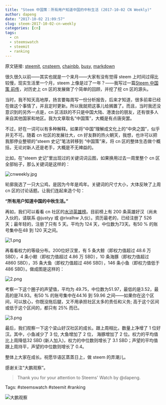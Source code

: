 ```yaml
---
title: "Steem 中国策：所有用户知道中国的中秋生活 (2017-10-02 CN Weekly)"
author: dapeng
date: "2017-10-02 21:09:57"
slug: steem-2017-10-02-cn-weekly
categories: [cn]
tags: 
  - cn
  - steemswatch
  - steemit
  - ranking
---
```


原文链接: [steemit](https://steemit.com/cn/@dapeng/steem-2017-10-02-cn-weekly), [cnsteem](https://cnsteem.com/cn/@dapeng/steem-2017-10-02-cn-weekly), [chainbb](https://chainbb.com/cn/@dapeng/steem-2017-10-02-cn-weekly), [busy](https://busy.org/cn/@dapeng/steem-2017-10-02-cn-weekly), [markdown](https://raw.githubusercontent.com/pzhaonet/steem_mirror/master/content/post/steem-2017-10-02-cn-weekly.md)

很久很久以前——其实也就是一个来月——大家有没有觉得 steem 上时间过得比较慢，现实生活里一个月，steem 上像是过了一年？——我写过一篇[Steem 中国策 前传](https://steemit.com/cn/@dapeng/steem-2016-07-2017-08-steem-s-watch-tcn0)，对历史上 cn 区的发展做了个简单的回顾，并挖了挖 cn 区的源头。


当时，我不知天高地厚，扬言要每周写一份分析报告，后来才知道，很多前辈已经在做这个事情了，并且定时更新。所以我就把这事儿给搁置了。而且，当时我还没意识到的另外一点是，cn 区活跃的不只是中国大陆、港澳台的朋友，还有很多人来自其他国家和地区。我为文章取名“中国策”，大概是有点唐突罢。


不过，好在一词可以有多种解释。如果将“中国”理解成文化上的“中央之国”，似乎并无不可。随着 cn 社区的发展壮大，cn 好友群的热火朝天，我想，也许可以把我那停业整顿的“steem 史记”笔法转移到 “中国策”来，将 cn 区的整体生态做个概括，无论对新人还是老手，大概是不无裨益的。


比如，在“steem 史记”里出现过的关键词词云图，如果换用过去一周里整个 cn 区全部帖子，那么关键词是这样的：


![cnweekly.jpg](https://steemitimages.com/DQmYq3NdTvhJdDSf5uY2jcnxH6i9ezebtMnJAFjScQatuTR/cnweekly.jpg)






轮廓我选了一只大公鸡，是因为今年是鸡年。关键词的尺寸大小，大体反映了上周 cn 区的讨论话题。让我们连起来造个句：


**“所有用户知道中国的中秋生活。”**


再如，我们可以看看 cn 社区的[水浒英雄榜](https://steemit.com/cn/@dapeng/6mnla8-steemit-cn)。目前榜上有 200 条英雄好汉（尚未入伙的，请联系 @justyy 或 @rivalhw 入伙）。资历最老的，已经注册了 526 天；最年轻的，注册了只有 5 天。平均为 124 天，中位数为73天。有50 % 的账号集中在48 到 120 天之间。


![1.png](https://steemitimages.com/DQmX6fAFGANMMn5PeH6z7w32PW4KagtADNFMApcVX2hdKSC/1.png)


再看看权力的等级分布。200位好汉里，有 5 条大鲸（即权力值超过 48.6 万 SBD），4 条小鲸（即权力值超过 4.86 万 SBD），10 条海豚（即权力值超过 4860 SBD），35 条大鱼（即权力值超过 486 SBD），146 条小鱼（即权力值低于 486 SBD）。做成图是这样的：


![2.png](https://steemitimages.com/DQmUQoEgTGXVQ7c3LKzbsT74PnJgESHEMTx654JvywEd7Cq/2.png)


考察一下这个圈子的声望值，平均为 49.75，中位数为51.97，最低的是3.52，最高的是74.93。有50 % 的账号集中在44.16 到 59.96 之间——如果你在这个区间，可以放心，你既没拖后腿，又不用承担社区太多的责任和义务; 高于这个区间或低于这个区间的，都只有 25% 而已。


![3.png](https://steemitimages.com/DQmPQBVBvRrZVykJJxbgDgfmEXotVPwQYZHo9cVSNak92nM/3.png)


最后，我们观察一下这个梁山好汉社区的成长。跟上周相比，数量上净增了 1 位好汉。其中，小鱼减少了 3 位, 大鱼增加了  2 位， 海豚增加了 2 位。权力的平均值比上周降低32 SBD (新人加入)，权力的中位数则增长了 3.1 SBD；声望的平均值跟上周持平，声望的中位数则增长了 0.4。


整体上大家在成长。祝愿华语区蒸蒸日上，做 steem 的弄潮儿。






感谢关注“大鹏观察”。


> Thank you for your attention to Steems' Watch by @dapeng.


Tags: #steemswatch #steemit #ranking


![大鹏观察](https://steemitimages.com/DQmeYUwQ7Juorgd79o6D5E34BnUYxwfmLxYH4cApgPRhRf6/end2.jpg)
